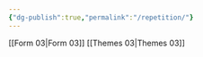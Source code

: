 ```yaml
---
{"dg-publish":true,"permalink":"/repetition/"}
---
```



[[Form 03\|Form 03]]
[[Themes 03\|Themes 03]]